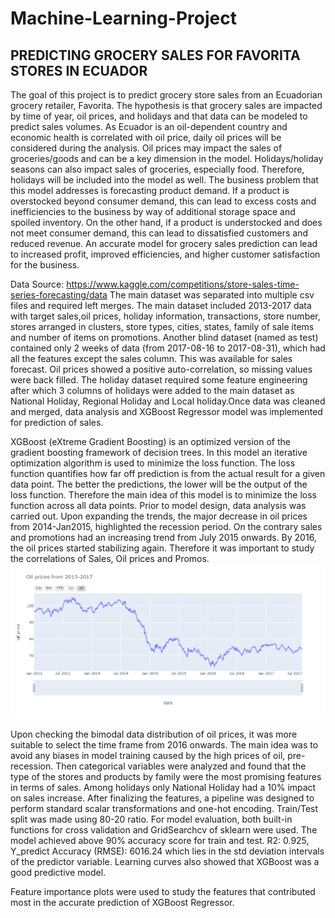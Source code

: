 # Machine-Learning-Project
## PREDICTING GROCERY SALES FOR FAVORITA STORES IN ECUADOR
The goal of this project is to predict grocery store sales from an Ecuadorian grocery retailer, Favorita. The hypothesis is that grocery sales are impacted by time of year, oil prices, and holidays and that data can be modeled to predict sales volumes. As Ecuador is an oil-dependent country and economic health is correlated with oil price, daily oil prices will be considered during the analysis. Oil prices may impact the sales of groceries/goods and can be a key dimension in the model. Holidays/holiday seasons can also impact sales of groceries, especially food. Therefore, holidays will be included into the model as well. The business problem that this model addresses is forecasting product demand. If a product is overstocked beyond consumer demand, this can lead to excess costs and inefficiencies to the business by way of additional storage space and spoiled inventory. On the other hand, if a product is understocked and does not meet consumer demand, this can lead to dissatisfied customers and reduced revenue. An accurate model for grocery sales prediction can lead to increased profit, improved efficiencies, and higher customer satisfaction for the business.

Data Source: https://www.kaggle.com/competitions/store-sales-time-series-forecasting/data The main dataset was separated into multiple csv files and required left merges. The main dataset included 2013-2017 data with target sales,oil prices, holiday information, transactions, store number, stores arranged in clusters, store types, cities, states, family of sale items and number of items on promotions. Another blind dataset (named as test) contained only 2 weeks of data (from 2017-08-16 to 2017-08-31), which had all the features except the sales column. This was available for sales forecast. Oil prices showed a positive auto-correlation, so missing values were back filled. The holiday dataset required some feature engineering after which 3 columns of holidays were added to the main dataset as National Holiday, Regional Holiday and Local holiday.Once data was cleaned and merged, data analysis and XGBoost Regressor model was implemented for prediction of sales.

XGBoost (eXtreme Gradient Boosting) is an optimized version of the gradient boosting framework of decision trees. In this model an iterative optimization algorithm is used to minimize the loss function. The loss function quantifies how far off prediction is from the actual result for a given data point. The better the predictions, the lower will be the output of the loss function. Therefore the main idea of this model is to minimize the loss function across all data points.
Prior to model design, data analysis was carried out. Upon expanding the trends, the major decrease in oil prices from 2014-Jan2015, highlighted the recession period. On the contrary sales and promotions had an increasing trend from July 2015 onwards. By 2016, the oil prices started stabilizing again. Therefore it was important to study the correlations of Sales, Oil prices and Promos. 
![image info](oilprices.jpeg)

Upon checking the bimodal data distribution of oil prices, it was more suitable to select the time frame from 2016 onwards. The main idea was to avoid any biases in model training caused by the high prices of oil, pre-recession. Then categorical variables were analyzed and found that the type of the stores and products by family were the most promising features in terms of sales. Among holidays only National Holiday had a 10% impact on sales increase. After finalizing the features, a pipeline was designed to perform standard scalar transformations and one-hot encoding. Train/Test split was made using 80-20 ratio. For model evaluation, both built-in functions for cross validation and GridSearchcv of sklearn were used. The model achieved above 90% accuracy score for train and test. R2: 0.925, Y_predict Accuracy (RMSE): 6016.24 which lies in the std deviation intervals of the predictor variable. Learning curves also showed that XGBoost was a good predictive model. 

Feature importance plots were used to study the features that contributed most in the accurate prediction of XGBoost Regressor.
